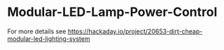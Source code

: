 # Modular-LED-Lamp-Power-Control
For more details see https://hackaday.io/project/20653-dirt-cheap-modular-led-lighting-system
